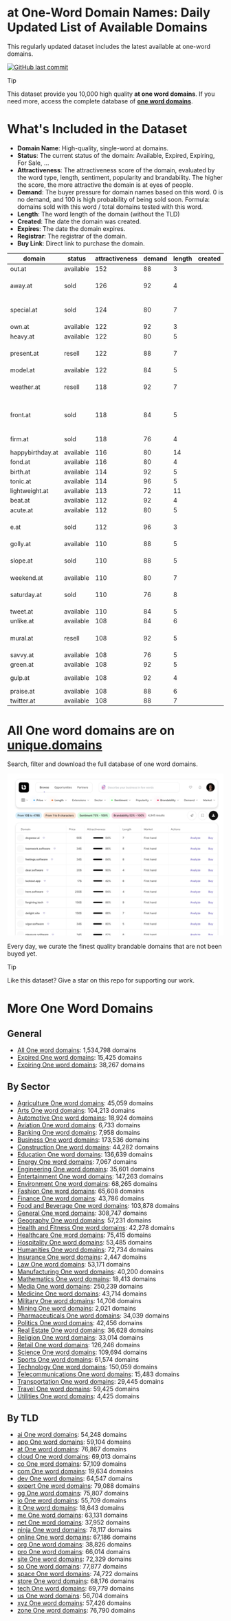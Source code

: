 
# **at One-Word Domain Names**: Daily Updated List of Available Domains

This regularly updated dataset includes the latest available at one-word domains.

[![GitHub last commit](https://img.shields.io/github/last-commit/UniqueDomains/at-oneword-domains.svg?style=flat)]() 

> [!TIP]
> This dataset provide you 10,000 high quality **at one word domains**.
> If you need more, access the complete database of **[one word domains](https://unique.domains?utm_source=github&utm_medium=dataset&utm_campaign=at&utm_content=description.top)**.

# What's Included in the Dataset

- **Domain Name**: High-quality, single-word at domains.
- **Status**: The current status of the domain: Available, Expired, Expiring, For Sale, ...
- **Attractiveness**: The attractiveness score of the domain, evaluated by the word type, length, sentiment, popularity and brandability. The higher the score, the more attractive the domain is at eyes of people.
- **Demand**: The buyer pressure for domain names based on this word. 0 is no demand, and 100 is high probability of being sold soon. Formula: domains sold with this word / total domains tested with this word.
- **Length**: The word length of the domain (without the TLD)
- **Created**: The date the domain was created.
- **Expires**: The date the domain expires.
- **Registrar**: The registrar of the domain.
- **Buy Link**: Direct link to purchase the domain.

| domain           | status    | attractiveness | demand | length | created | expires | registrar                                                             | sectors                                            |
| ---------------- | --------- | -------------- | ------ | ------ | ------- | ------- | --------------------------------------------------------------------- | -------------------------------------------------- |
| out.at           | available | 152            | 88     | 3      |         |         |                                                                       | Business,General,Media,Technology                  |
| away.at          | sold      | 126            | 92     | 4      |         |         | Domainers Registrar AG ( https://nic.at/registrar/668 )               | Business,Media,Travel                              |
| special.at       | sold      | 124            | 80     | 7      |         |         | GoDaddy.com, LLC ( https://nic.at/registrar/693 )                     | Business,Media,Retail                              |
| own.at           | available | 122            | 92     | 3      |         |         |                                                                       | Business,Finance,Real Estate                       |
| heavy.at         | available | 122            | 80     | 5      |         |         |                                                                       | Business,Media,Technology                          |
| present.at       | resell    | 122            | 88     | 7      |         |         | EWBCD GmbH ( https://nic.at/registrar/750 )                           | Business,Education,Media                           |
| model.at         | available | 122            | 84     | 5      |         |         |                                                                       | Business,Fashion,Technology                        |
| weather.at       | resell    | 118            | 92     | 7      |         |         | InterNetX GmbH ( https://nic.at/registrar/80 )                        | Environment,Media,Travel                           |
| front.at         | sold      | 118            | 84     | 5      |         |         | Hosting concepts B.V. / Registrar.eu ( https://nic.at/registrar/648 ) | Business,General,Media,Technology                  |
| firm.at          | sold      | 118            | 76     | 4      |         |         | registrant:     IISP622845-NICAT                                      | Business,Finance,Law                               |
| happybirthday.at | available | 116            | 80     | 14     |         |         |                                                                       | Entertainment,Retail                               |
| fond.at          | available | 116            | 80     | 4      |         |         |                                                                       | General,Hospitality,Retail                         |
| birth.at         | available | 114            | 92     | 5      |         |         |                                                                       | Healthcare,Humanities,Medicine                     |
| tonic.at         | available | 114            | 96     | 5      |         |         |                                                                       | Health and Fitness,Medicine,Science                |
| lightweight.at   | available | 113            | 72     | 11     |         |         |                                                                       | Automotive,Sports,Technology                       |
| beat.at          | available | 112            | 92     | 4      |         |         |                                                                       | Media,Sports                                       |
| acute.at         | available | 112            | 80     | 5      |         |         |                                                                       | Mathematics,Medicine,Science                       |
| e.at             | sold      | 112            | 96     | 3      |         |         | MarkMonitor Inc. ( https://nic.at/registrar/434 )                     | Food and Beverage,Health and Fitness,Hospitality   |
| golly.at         | available | 110            | 88     | 5      |         |         |                                                                       | Arts,Media                                         |
| slope.at         | sold      | 110            | 88     | 5      |         |         | InterNetX GmbH ( https://nic.at/registrar/80 )                        | Construction,Engineering,Geography                 |
| weekend.at       | available | 110            | 80     | 7      |         |         |                                                                       | Entertainment,Hospitality,Travel                   |
| saturday.at      | sold      | 110            | 76     | 8      |         |         | NETIM ( https://nic.at/registrar/586 )                                | Entertainment                                      |
| tweet.at         | available | 110            | 84     | 5      |         |         |                                                                       | Entertainment,Media,Technology                     |
| unlike.at        | available | 108            | 84     | 6      |         |         |                                                                       | Business,Technology                                |
| mural.at         | resell    | 108            | 92     | 5      |         |         | InterNetX GmbH ( https://nic.at/registrar/80 )                        | Arts                                               |
| savvy.at         | available | 108            | 76     | 5      |         |         |                                                                       | Business,Media,Technology                          |
| green.at         | available | 108            | 92     | 5      |         |         |                                                                       | Agriculture,Environment,Real Estate                |
| gulp.at          | available | 108            | 92     | 4      |         |         |                                                                       | Entertainment,Food and Beverage,Health and Fitness |
| praise.at        | available | 108            | 88     | 6      |         |         |                                                                       | Humanities,Media,Religion                          |
| twitter.at       | available | 108            | 88     | 7      |         |         |                                                                       | Entertainment,Media,Technology                     |

# All One word domains are on [unique.domains](https://unique.domains?utm_source=github&utm_medium=dataset&utm_campaign=at&utm_content=description.bottom)

Search, filter and download the full database of one word domains.

[![Access the only remaining good domain names, before your competitors.](https://github.com/UniqueDomains/at-oneword-domains/blob/main/unique.domains.jpg?raw=true)](https://unique.domains?utm_source=github&utm_medium=dataset&utm_campaign=at&utm_content=description.image)

Every day, we curate the finest quality brandable domains that are not been buyed yet.

> [!TIP]
> Like this dataset? Give a star on this repo for supporting our work.

# More One Word Domains

## General

- [All One word domains](https://github.com/UniqueDomains/oneword-domains): 1,534,798 domains
- [Expired One word domains](https://github.com/UniqueDomains/expired-oneword-domains): 15,425 domains
- [Expiring One word domains](https://github.com/UniqueDomains/expiring-oneword-domains): 38,267 domains
## By Sector

- [Agriculture One word domains](https://github.com/UniqueDomains/agriculture-oneword-domains): 45,059 domains
- [Arts One word domains](https://github.com/UniqueDomains/arts-oneword-domains): 104,213 domains
- [Automotive One word domains](https://github.com/UniqueDomains/automotive-oneword-domains): 18,924 domains
- [Aviation One word domains](https://github.com/UniqueDomains/aviation-oneword-domains): 6,733 domains
- [Banking One word domains](https://github.com/UniqueDomains/banking-oneword-domains): 7,958 domains
- [Business One word domains](https://github.com/UniqueDomains/business-oneword-domains): 173,536 domains
- [Construction One word domains](https://github.com/UniqueDomains/construction-oneword-domains): 44,282 domains
- [Education One word domains](https://github.com/UniqueDomains/education-oneword-domains): 136,639 domains
- [Energy One word domains](https://github.com/UniqueDomains/energy-oneword-domains): 7,067 domains
- [Engineering One word domains](https://github.com/UniqueDomains/engineering-oneword-domains): 35,601 domains
- [Entertainment One word domains](https://github.com/UniqueDomains/entertainment-oneword-domains): 147,263 domains
- [Environment One word domains](https://github.com/UniqueDomains/environment-oneword-domains): 68,265 domains
- [Fashion One word domains](https://github.com/UniqueDomains/fashion-oneword-domains): 65,608 domains
- [Finance One word domains](https://github.com/UniqueDomains/finance-oneword-domains): 43,786 domains
- [Food and Beverage One word domains](https://github.com/UniqueDomains/food-and-beverage-oneword-domains): 103,878 domains
- [General One word domains](https://github.com/UniqueDomains/general-oneword-domains): 308,747 domains
- [Geography One word domains](https://github.com/UniqueDomains/geography-oneword-domains): 57,231 domains
- [Health and Fitness One word domains](https://github.com/UniqueDomains/health-and-fitness-oneword-domains): 42,278 domains
- [Healthcare One word domains](https://github.com/UniqueDomains/healthcare-oneword-domains): 75,415 domains
- [Hospitality One word domains](https://github.com/UniqueDomains/hospitality-oneword-domains): 53,485 domains
- [Humanities One word domains](https://github.com/UniqueDomains/humanities-oneword-domains): 72,734 domains
- [Insurance One word domains](https://github.com/UniqueDomains/insurance-oneword-domains): 2,447 domains
- [Law One word domains](https://github.com/UniqueDomains/law-oneword-domains): 53,171 domains
- [Manufacturing One word domains](https://github.com/UniqueDomains/manufacturing-oneword-domains): 40,200 domains
- [Mathematics One word domains](https://github.com/UniqueDomains/mathematics-oneword-domains): 18,413 domains
- [Media One word domains](https://github.com/UniqueDomains/media-oneword-domains): 250,239 domains
- [Medicine One word domains](https://github.com/UniqueDomains/medicine-oneword-domains): 43,714 domains
- [Military One word domains](https://github.com/UniqueDomains/military-oneword-domains): 14,706 domains
- [Mining One word domains](https://github.com/UniqueDomains/mining-oneword-domains): 2,021 domains
- [Pharmaceuticals One word domains](https://github.com/UniqueDomains/pharmaceuticals-oneword-domains): 34,039 domains
- [Politics One word domains](https://github.com/UniqueDomains/politics-oneword-domains): 42,456 domains
- [Real Estate One word domains](https://github.com/UniqueDomains/real-estate-oneword-domains): 36,628 domains
- [Religion One word domains](https://github.com/UniqueDomains/religion-oneword-domains): 33,014 domains
- [Retail One word domains](https://github.com/UniqueDomains/retail-oneword-domains): 126,246 domains
- [Science One word domains](https://github.com/UniqueDomains/science-oneword-domains): 109,694 domains
- [Sports One word domains](https://github.com/UniqueDomains/sports-oneword-domains): 61,574 domains
- [Technology One word domains](https://github.com/UniqueDomains/technology-oneword-domains): 150,059 domains
- [Telecommunications One word domains](https://github.com/UniqueDomains/telecommunications-oneword-domains): 15,483 domains
- [Transportation One word domains](https://github.com/UniqueDomains/transportation-oneword-domains): 29,445 domains
- [Travel One word domains](https://github.com/UniqueDomains/travel-oneword-domains): 59,425 domains
- [Utilities One word domains](https://github.com/UniqueDomains/utilities-oneword-domains): 4,425 domains
## By TLD

- [ai One word domains](https://github.com/UniqueDomains/ai-oneword-domains): 54,248 domains
- [app One word domains](https://github.com/UniqueDomains/app-oneword-domains): 59,104 domains
- [at One word domains](https://github.com/UniqueDomains/at-oneword-domains): 76,867 domains
- [cloud One word domains](https://github.com/UniqueDomains/cloud-oneword-domains): 69,013 domains
- [co One word domains](https://github.com/UniqueDomains/co-oneword-domains): 57,109 domains
- [com One word domains](https://github.com/UniqueDomains/com-oneword-domains): 19,634 domains
- [dev One word domains](https://github.com/UniqueDomains/dev-oneword-domains): 64,547 domains
- [expert One word domains](https://github.com/UniqueDomains/expert-oneword-domains): 79,088 domains
- [gg One word domains](https://github.com/UniqueDomains/gg-oneword-domains): 75,807 domains
- [io One word domains](https://github.com/UniqueDomains/io-oneword-domains): 55,709 domains
- [it One word domains](https://github.com/UniqueDomains/it-oneword-domains): 18,643 domains
- [me One word domains](https://github.com/UniqueDomains/me-oneword-domains): 63,131 domains
- [net One word domains](https://github.com/UniqueDomains/net-oneword-domains): 37,952 domains
- [ninja One word domains](https://github.com/UniqueDomains/ninja-oneword-domains): 78,117 domains
- [online One word domains](https://github.com/UniqueDomains/online-oneword-domains): 67,186 domains
- [org One word domains](https://github.com/UniqueDomains/org-oneword-domains): 38,826 domains
- [pro One word domains](https://github.com/UniqueDomains/pro-oneword-domains): 66,014 domains
- [site One word domains](https://github.com/UniqueDomains/site-oneword-domains): 72,329 domains
- [so One word domains](https://github.com/UniqueDomains/so-oneword-domains): 77,877 domains
- [space One word domains](https://github.com/UniqueDomains/space-oneword-domains): 74,722 domains
- [store One word domains](https://github.com/UniqueDomains/store-oneword-domains): 68,176 domains
- [tech One word domains](https://github.com/UniqueDomains/tech-oneword-domains): 69,779 domains
- [us One word domains](https://github.com/UniqueDomains/us-oneword-domains): 56,704 domains
- [xyz One word domains](https://github.com/UniqueDomains/xyz-oneword-domains): 57,426 domains
- [zone One word domains](https://github.com/UniqueDomains/zone-oneword-domains): 76,790 domains
        